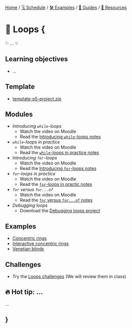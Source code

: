 [Home](../../) / [🗓 Schedule](../../schedule) / [🛠 Examples](../../examples/) / [💫 Guides](../../guides/) / [💎 Resources](../../resources.md)

# 🔁 Loops {
    
✨ ... ✨

## Learning objectives

- ...

## Template

- [template-p5-project.zip](../../templates/template-p5-project.zip)
    
## Modules

- *Introducing `while`-loops*
    - Watch the video on Moodle
    - Read the [Introducing `while`-loops notes](./introducing-while.loops.md)
- *`while`-loops in practice*
    - Watch the video on Moodle
    - Read the [`while`-loops in practice notes](./while-loops-in-practice.md)
- *Introducing `for`-loops*
    - Watch the video on Moodle
    - Read the [Introducing `for`-loops notes](./introducing-for-loops.md)
- *`for`-loops in practice*
    - Watch the video on Moodle
    - Read the [`for`-loops in practic notes](./for-loops-in-practice.md)
- *`for` versus `for...of`*
    - Watch the video on Moodle
    - Read the [`for` versus `for...of` notes](./for-versus-for-of.md)
- *Debugging loops*
    - Download the [Debugging loops project](MISSING_LINK)
    
## Examples

- [Concentric rings](https://editor.p5js.org/pippinbarr/sketches/NFEMNYKUE)
- [Interactive concentric rings](https://editor.p5js.org/pippinbarr/sketches/7KfK3pK9i)
- [Venetian blinds](https://editor.p5js.org/pippinbarr/sketches/hAadmI3kr)
    
## Challenges

- Try the [Loops challenges](MISSING_LINK) (We will review them in class)

## 🔥 Hot tip: ...

...
    
## }